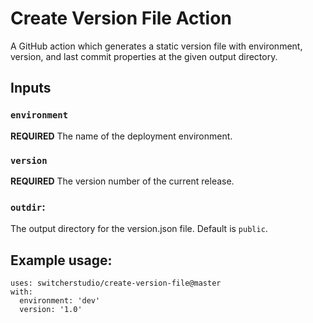 # Create Version File Action

A GitHub action which generates a static version file with environment, version, and last commit properties at the given output directory.

## Inputs
### `environment`
**REQUIRED** The name of the deployment environment.

### `version`
**REQUIRED** The version number of the current release.

### `outdir`:
The output directory for the version.json file. Default is `public`.

## Example usage:

```
uses: switcherstudio/create-version-file@master
with:
  environment: 'dev'
  version: '1.0'
```
